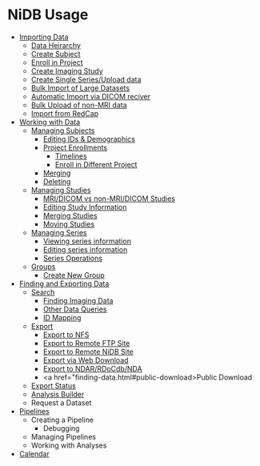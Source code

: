# NiDB Usage

- <a href="importing-data.html">Importing Data</a>
  - <a href="importing-data.html#data-heirarchy">Data Heirarchy</a>
  - <a href="importing-data.html#create-subject">Create Subject</a>
  - <a href="importing-data.html#enroll-in-project">Enroll in Project</a>
  - <a href="importing-data.html#create-imaging-study">Create Imaging Study</a>
  - <a href="importing-data.html#create-single-seriesupload-data">Create Single Series/Upload data</a>
  - <a href="importing-data.html#bulk-import-of-large-datasets">Bulk Import of Large Datasets</a>
  - <a href="importing-data.html#automatic-import-via-dicom-receiver">Automatic Import via DICOM reciver</a>
  - <a href="importing-data.html#bulk-upload-of-non-mri-data">Bulk Upload of non-MRI data</a>
  - <a href="redcapimport.html">Import from RedCap</a> 
- <a href="working-with-data.html">Working with Data</a>
  - <a href="working-with-data.html#managing-subjects">Managing Subjects</a>
    - <a href="working-with-data.html#editing-ids-demographics">Editing IDs & Demographics</a>
    - <a href="working-with-data.html#project-enrollments">Project Enrollments</a>
      - <a href="working-with-data.html#timelines">Timelines</a>
      - <a href="working-with-data.html#enroll-in-different-project">Enroll in Different Project</a>
    - <a href="working-with-data.html#merging">Merging</a>
    - <a href="working-with-data.html#deleting">Deleting</a>
  - <a href="working-with-data.html#managing-studies">Managing Studies</a>
    - <a href="working-with-data.html#mridicom-vs-non-mridicom-studies">MRI/DICOM vs non-MRI/DICOM Studies</a>
    - <a href="working-with-data.html#editing-study-information">Editing Study Information</a>
    - <a href="working-with-data.html#merging-studies">Merging Studies</a>
    - <a href="working-with-data.html#moving-studies">Moving Studies</a>
  - <a href="working-with-data.html#managing-series">Managing Series</a>
    - <a href="working-with-data.html#viewing-series-information">Viewing series information</a>
    - <a href="working-with-data.html#editing-series-information">Editing series information</a>
    - <a href="working-with-data.html#series-operations">Series Operations</a>
  - <a href="working-with-data.html#groups">Groups</a>
    - <a href="working-with-data.html#create-new-groups">Create New Group</a>
- <a href="finding-data.html">Finding and Exporting Data</a>
  - <a href="finding-data.html#search">Search</a>
    - <a href="finding-data.html#finding-imaging-date">Finding Imaging Data</a>
    - <a href="finding-data.html#other-data-queries">Other Data Queries</a>
    - <a href="finding-data.html#id-mapping">ID Mapping</a>
  - <a href="finding-data.html#export">Export</a>
    - <a href="finding-data.html#export-to-nfs">Export to NFS</a>
    - <a href="finding-data.html#export-to-remote-ftp-site">Export to Remote FTP Site</a>
    - <a href="finding-data.html#export-to-remote-nidb-site">Export to Remote NiDB Site</a>
    - <a href="finding-data.html#export-via-web-download">Export via Web Download</a>
    - <a href="finding-data.html#export-to-ndar-rdocdbnda">Export to NDAR/RDoCdb/NDA</a>
    - <a href="finding-data.html#public-download>Public Download</a>
  - <a href="finding-data.html#export-status">Export Status</a>
  - <a href="finding-data.md#analysis-builder">Analysis Builder</a>
  - Request a Dataset
- <a href="pipelines.html">Pipelines</a>
  - Creating a Pipeline
    - Debugging
  - Managing Pipelines
  - Working with Analyses
- <a href="calendar.html">Calendar</a>


